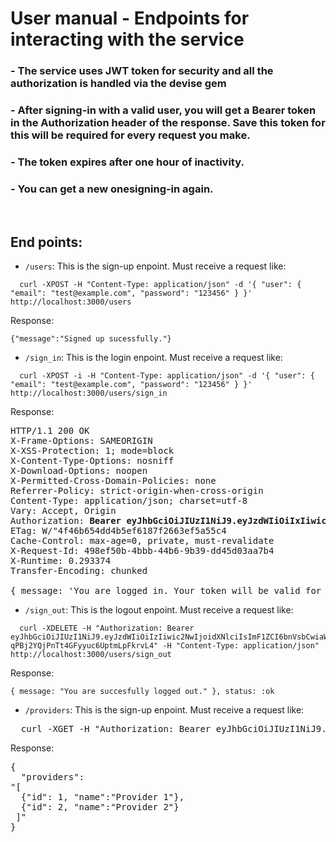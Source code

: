 # User manual - Endpoints for interacting with the service

### - The service uses JWT token for security and all the authorization is handled via the devise gem

### - After signing-in with a valid user, you will get a **Bearer token** in the  **Authorization** header of the response. Save this token for this will be required for every request you make.

### - The token expires after one hour of inactivity.

### - You can get a new onesigning-in again.

<br>

## End points:


- `/users`: This is the sign-up enpoint. Must receive a request like:
```
  curl -XPOST -H "Content-Type: application/json" -d '{ "user": { "email": "test@example.com", "password": "123456" } }' http://localhost:3000/users
```
Response:
```
{"message":"Signed up sucessfully."}
```

- `/sign_in`: This is the login enpoint. Must receive a request like:
```
  curl -XPOST -i -H "Content-Type: application/json" -d '{ "user": { "email": "test@example.com", "password": "123456" } }' http://localhost:3000/users/sign_in
```
Response:
<pre>
HTTP/1.1 200 OK
X-Frame-Options: SAMEORIGIN
X-XSS-Protection: 1; mode=block
X-Content-Type-Options: nosniff
X-Download-Options: noopen
X-Permitted-Cross-Domain-Policies: none
Referrer-Policy: strict-origin-when-cross-origin
Content-Type: application/json; charset=utf-8
Vary: Accept, Origin
Authorization: <b>Bearer eyJhbGciOiJIUzI1NiJ9.eyJzdWIiOiIxIiwic2NwIjoidXNlciIsImF1ZCI6bnVsbCwiaWF0IjoxNjIwNDkzOTUzLCJleHAiOjE2MjA0OTc1NTMsImp0aSI6IjlmZjkzMDA2LTAxNTMtNDc5YS1hYjY2LTZiMDBhOWU2NjM1ZCJ9.K6oHIUI0AuZ4HfDV1iElFe9OZoMh_st3l1rfhD0PIqY</b>"
ETag: W/"4f46b654dd4b5ef6187f2663ef5a55c4
Cache-Control: max-age=0, private, must-revalidate
X-Request-Id: 498ef50b-4bbb-44b6-9b39-dd45d03aa7b4
X-Runtime: 0.293374
Transfer-Encoding: chunked

{ message: 'You are logged in. Your token will be valid for one hour after las use. After that you need to sign in again to get a new one.' }, status: :ok
</pre>

- `/sign_out`: This is the logout enpoint. Must receive a request like:
```
  curl -XDELETE -H "Authorization: Bearer eyJhbGciOiJIUzI1NiJ9.eyJzdWIiOiIzIiwic2NwIjoidXNlciIsImF1ZCI6bnVsbCwiaWF0IjoxNjIwNDk2NTE3LCJleHAiOjE2MjA1MDAxMTcsImp0aSI6IjAyMjY4NTQzLTg0M2YtNGI1Zi1iMTBkLTgwYmU4NzYxOWI2ZCJ9.3sp3LWO1UB-qPBj2YQjPnTt4GFyyuc6UptmLpFkrvL4" -H "Content-Type: application/json" http://localhost:3000/users/sign_out
```
Response:
```
{ message: "You are succesfully logged out." }, status: :ok
```

- `/providers`: This is the sign-up enpoint. Must receive a request like:
<pre>
  curl -XGET -H "Authorization: Bearer eyJhbGciOiJIUzI1NiJ9.eyJzdWIiOiIxIiwic2NwIjoidXNlciIsImF1ZCI6bnVsbCwiaWF0IjoxNjIwNDkzOTUzLCJleHAiOjE2MjA0OTc1NTMsImp0aSI6IjlmZjkzMDA2LTAxNTMtNDc5YS1hYjY2LTZiMDBhOWU2NjM1ZCJ9.K6oHIUI0AuZ4HfDV1iElFe9OZoMh_st3l1rfhD0PIqY" -H "Content-Type: application/json" http://localhost:3000/providers
</pre>
Response:
<pre>
{
  "providers":
"[
  {"id": 1, "name":"Provider 1"},
  {"id": 2, "name":"Provider 2"}
 ]"
}
</pre>
